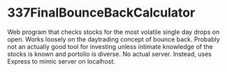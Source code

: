 # 337FinalBounceBackCalculator
Web program that checks stocks for the most volatile single day drops on open. Works loosely on the daytrading concept of bounce back. Probably not an actually good tool for investing unless intimate knowledge of the stocks is known and portolio is diverse. No actual server. Instead, uses Express to mimic server on localhost.
